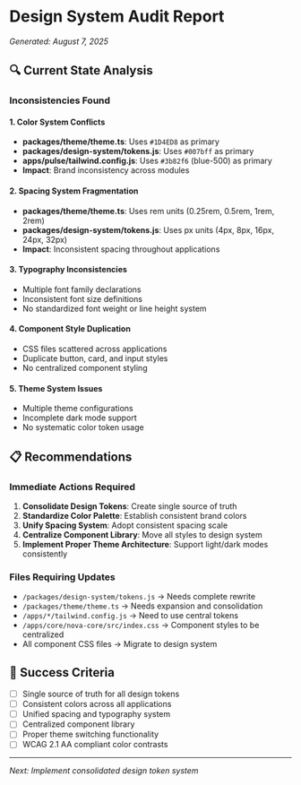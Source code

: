# Design System Audit Report
*Generated: August 7, 2025*

## 🔍 Current State Analysis

### Inconsistencies Found

#### 1. **Color System Conflicts**
- **packages/theme/theme.ts**: Uses `#1D4ED8` as primary
- **packages/design-system/tokens.js**: Uses `#007bff` as primary  
- **apps/pulse/tailwind.config.js**: Uses `#3b82f6` (blue-500) as primary
- **Impact**: Brand inconsistency across modules

#### 2. **Spacing System Fragmentation**
- **packages/theme/theme.ts**: Uses rem units (0.25rem, 0.5rem, 1rem, 2rem)
- **packages/design-system/tokens.js**: Uses px units (4px, 8px, 16px, 24px, 32px)
- **Impact**: Inconsistent spacing throughout applications

#### 3. **Typography Inconsistencies**
- Multiple font family declarations
- Inconsistent font size definitions
- No standardized font weight or line height system

#### 4. **Component Style Duplication**
- CSS files scattered across applications
- Duplicate button, card, and input styles
- No centralized component styling

#### 5. **Theme System Issues**
- Multiple theme configurations
- Incomplete dark mode support
- No systematic color token usage

## 📋 Recommendations

### Immediate Actions Required
1. **Consolidate Design Tokens**: Create single source of truth
2. **Standardize Color Palette**: Establish consistent brand colors
3. **Unify Spacing System**: Adopt consistent spacing scale
4. **Centralize Component Library**: Move all styles to design system
5. **Implement Proper Theme Architecture**: Support light/dark modes consistently

### Files Requiring Updates
- `/packages/design-system/tokens.js` → Needs complete rewrite
- `/packages/theme/theme.ts` → Needs expansion and consolidation
- `/apps/*/tailwind.config.js` → Need to use central tokens
- `/apps/core/nova-core/src/index.css` → Component styles to be centralized
- All component CSS files → Migrate to design system

## 🎯 Success Criteria
- [ ] Single source of truth for all design tokens
- [ ] Consistent colors across all applications
- [ ] Unified spacing and typography system
- [ ] Centralized component library
- [ ] Proper theme switching functionality
- [ ] WCAG 2.1 AA compliant color contrasts

---

*Next: Implement consolidated design token system*
